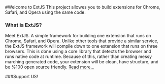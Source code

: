 #Welcome to ExtJS
This project allowes you to build extensions for Chrome, Safari, and Opera using the same code.

### What is ExtJS?
Meet ExtJS. A simple framework for building one extension that runs on Chrome, Safari, and Opera. Unlike other tools that provide a similar service, the ExtJS framework will compile down to one extension that runs on three browsers. This is done using a core library that detects the browser and runs native code at runtime. Because of this, rather than creating messy marching generated code, your extension will be clean, have structure, and be %100 open source friendly. [Read more...](http://ext-js.org/documentation/understanding-extjs)

###Support US!
